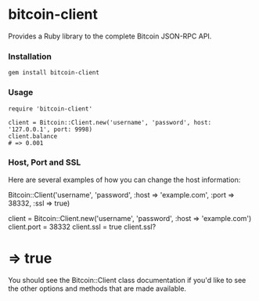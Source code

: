 # bitcoin-client

Provides a Ruby library to the complete Bitcoin JSON-RPC API.

### Installation

    gem install bitcoin-client

### Usage

    require 'bitcoin-client'

    client = Bitcoin::Client.new('username', 'password', host: '127.0.0.1', port: 9998)
    client.balance
    # => 0.001
  
### Host, Port and SSL

Here are several examples of how you can change the host information:

  Bitcoin::Client('username', 'password', :host => 'example.com', :port => 38332, :ssl => true)
  
  client = Bitcoin::Client.new('username', 'password', :host => 'example.com')
  client.port = 38332
  client.ssl = true
  client.ssl?
  # => true
  
You should see the Bitcoin::Client class documentation if you'd like to see the other options and methods
that are made available.
